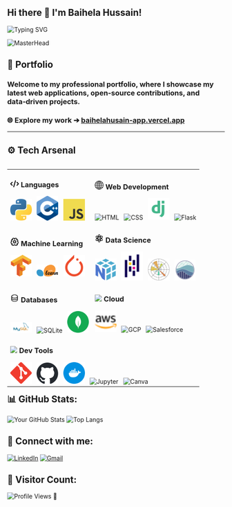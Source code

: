 ## Hi there 👋 I'm Baihela Hussain!

![Typing SVG](https://readme-typing-svg.herokuapp.com?font=Fira+Code&duration=4000&pause=1000&color=F7A91B&width=435&lines=Welcome+to+my+GitHub+Profile!;I+love+coding+and+AI.;)

![MasterHead](https://user-images.githubusercontent.com/67194519/173735367-b75edb3b-61ec-4323-a10f-5d98e1d7b97a.gif)



## 📂 Portfolio
### **Welcome to my professional portfolio, where I showcase my latest web applications, open‑source contributions, and data‑driven projects.**
### **🌐 Explore my work ➔ [baihelahusain-app.vercel.app](https://baihelahusain-app.vercel.app/)**

---

## ⚙️ Tech Arsenal

<table align="left">
  <tr>
    <td align="left">
      <h3><img src="./assets/icons/code-solid.svg" width="20"/> Languages</h3>
      <div>
        <img src="./assets/icons/python.svg" alt="Python" width="50"/> &nbsp;
        <img src="./assets/icons/c-plusplus.svg" alt="C++" width="50"/> &nbsp;
        <img src="./assets/icons/javascript.svg" alt="JavaScript" width="50"/>
      </div>
    </td>
    <td align="left">
      <h3><img src="./assets/icons/web.svg" width="20"/> Web Development</h3>
      <div>
        <img src="./assets/icons/html.svg" alt="HTML" width="50"/> &nbsp;
        <img src="./assets/icons/css.svg" alt="CSS" width="50"/> &nbsp;
        <img src="./assets/icons/django.svg" alt="Django" width="50"/> &nbsp;
        <img src="./assets/icons/flask.svg" alt="Flask" width="50"/>
      </div>
    </td>
  </tr>
  <tr>
    <td align="left">
      <h3><img src="./assets/icons/brain-cog.svg" width="20"/> Machine Learning</h3>
      <div>
        <img src="./assets/icons/tensorflow-icon.svg" alt="TensorFlow" width="50"/> &nbsp;
        <img src="./assets/icons/Scikit_learn_logo_small.svg" alt="Scikit-learn" width="50"/> &nbsp;
        <img src="./assets/icons/pytorch-icon.svg" alt="PyTorch" width="50"/>
      </div>
    </td>
    <td align="left">
      <h3><img src="./assets/icons/data-science.svg" width="20"/> Data Science</h3>
      <div>
        <img src="./assets/icons/numpy-svgrepo-com.svg" alt="NumPy" width="50"/> &nbsp;
        <img src="./assets/icons/Pandas_mark.svg" alt="Pandas" width="50"/> &nbsp;
        <img src="./assets/icons/Matplotlib_icon.svg" alt="Matplotlib" width="50"/> &nbsp;
        <img src="./assets/icons/logo-mark-lightbg.svg" alt="Seaborn" width="50"/>
      </div>
    </td>
  </tr>
  <tr>
    <td align="left">
      <h3><img src="./assets/icons/database.svg" width="20"/> Databases</h3>
      <div>
        <img src="./assets/icons/mysql.svg" alt="MySQL" width="50"/> &nbsp;
        <img src="./assets/icons/sqlite.svg" alt="SQLite" width="50"/> &nbsp;
        <img src="./assets/icons/mongodb.svg" alt="MongoDB" width="50"/>
      </div>
    </td>
    <td align="left">
      <h3><img src="./assets/icons/cloud.svg" width="20"/> Cloud</h3>
      <div>
        <img src="./assets/icons/aws.svg" alt="AWS" width="50"/> &nbsp;
        <img src="./assets/icons/gcp.svg" alt="GCP" width="50"/> &nbsp;
        <img src="./assets/icons/salesforce.svg" alt="Salesforce" width="50"/>
      </div>
    </td>
  </tr>
  <tr>
    <td colspan="2" align="left">
      <h3><img src="./assets/icons/tools.svg" width="20"/> Dev Tools</h3>
      <div>
        <img src="./assets/icons/git.svg" alt="Git" width="50"/> &nbsp;
        <img src="./assets/icons/github.svg" alt="GitHub" width="50"/> &nbsp;
        <img src="./assets/icons/docker.svg" alt="Docker" width="50"/> &nbsp;
        <img src="./assets/icons/jupyter.svg" alt="Jupyter" width="50"/> &nbsp;
        <img src="./assets/icons/canva.svg" alt="Canva" width="50"/>
      </div>
    </td>
  </tr>
</table>


---

## 📊 GitHub Stats:
![Your GitHub Stats](https://github-readme-stats.vercel.app/api?username=baihelahusain&show_icons=true&theme=radical)
![Top Langs](https://github-readme-stats.vercel.app/api/top-langs/?username=baihelahusain&layout=compact&theme=radical)

## 🔗 Connect with me:
[![LinkedIn](https://img.shields.io/badge/LinkedIn-0A66C2?style=for-the-badge&logo=linkedin&logoColor=white)](https://linkedin.com/in/baihela-hussain)
[![Gmail](https://img.shields.io/badge/Gmail-D14836?style=for-the-badge&logo=gmail&logoColor=white)](mailto-baihelahusain@gmail.com)



## 👀 Visitor Count:
![Profile Views](https://komarev.com/ghpvc/?username=baihelahusain&color=blue&style=flat-square)
👋


<!--
**baihelahusain/baihelahusain** is a ✨ _special_ ✨ repository because its `README.md` (this file) appears on your GitHub profile.

Here are some ideas to get you started:

- 🔭 I’m currently working on ...
- 🌱 I’m currently learning ...
- 👯 I’m looking to collaborate on ...
- 🤔 I’m looking for help with ...
- 💬 Ask me about ...
- 📫 How to reach me: ...
- 😄 Pronouns: ...
- ⚡ Fun fact: ...
-->
